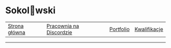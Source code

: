 # Sokol👀wski

<p align="center">
    <table>
        <tbody>
            <tr>
                <td><a href="/">Strona główna</a></td>
                <td><a href="https://discord.gg/4ej2nD8">Pracownia na Discordzie</a></td>
                <td><a href="/portfolio.html">Portfolio</a></td>
                <td><a href="/kwalifikacje.html">Kwalifikacje</a></td>
            </tr>
        </tbody>
    </table>
</p>

---
